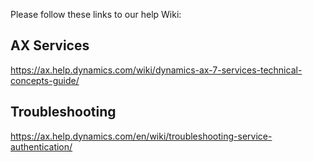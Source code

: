 Please follow these links to our help Wiki: 

## AX Services
https://ax.help.dynamics.com/wiki/dynamics-ax-7-services-technical-concepts-guide/
## Troubleshooting
https://ax.help.dynamics.com/en/wiki/troubleshooting-service-authentication/


